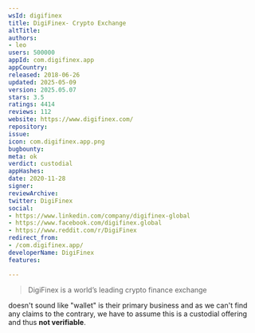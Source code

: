 ```yaml
---
wsId: digifinex
title: DigiFinex- Crypto Exchange
altTitle: 
authors:
- leo
users: 500000
appId: com.digifinex.app
appCountry: 
released: 2018-06-26
updated: 2025-05-09
version: 2025.05.07
stars: 3.5
ratings: 4414
reviews: 112
website: https://www.digifinex.com/
repository: 
issue: 
icon: com.digifinex.app.png
bugbounty: 
meta: ok
verdict: custodial
appHashes: 
date: 2020-11-28
signer: 
reviewArchive: 
twitter: DigiFinex
social:
- https://www.linkedin.com/company/digifinex-global
- https://www.facebook.com/digifinex.global
- https://www.reddit.com/r/DigiFinex
redirect_from:
- /com.digifinex.app/
developerName: DigiFinex
features: 

---
```


> DigiFinex is a world’s leading crypto finance exchange

doesn't sound like "wallet" is their primary business and as we can't find any
claims to the contrary, we have to assume this is a custodial offering and thus
**not verifiable**.
